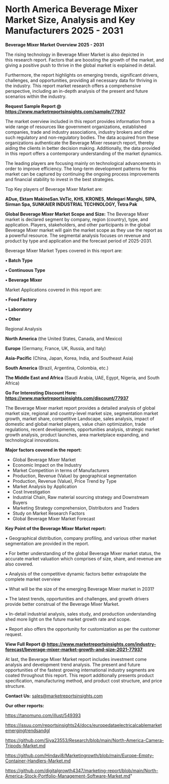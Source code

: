 # North America Beverage Mixer Market Size, Analysis and Key Manufacturers 2025 - 2031

<Strong> Beverage Mixer Market Overview 2025 - 2031</strong>

The rising technology in Beverage Mixer Market is also depicted in this research report. Factors that are boosting the growth of the market, and giving a positive push to thrive in the global market is explained in detail.

Furthermore, the report highlights on emerging trends, significant drivers, challenges, and opportunities, providing all necessary data for thriving in the industry. This report market research offers a comprehensive perspective, including an in-depth analysis of the present and future scenarios within the industry.

<strong>Request Sample Report @ <a href=https://www.marketreportsinsights.com/sample/77937>https://www.marketreportsinsights.com/sample/77937</a></strong>

The market overview included in this report provides information from a wide range of resources like government organizations, established companies, trade and industry associations, industry brokers and other such regulatory and non-regulatory bodies. The data acquired from these organizations authenticate the Beverage Mixer research report, thereby aiding the clients in better decision making. Additionally, the data provided in this report offers a contemporary understanding of the market dynamics.

The leading players are focusing mainly on technological advancements in order to improve efficiency. The long-term development patterns for this market can be captured by continuing the ongoing process improvements and financial stability to invest in the best strategies.

Top Key players of Beverage Mixer Market are:

<strong>ADue, Ektam MakineSan.VeTic, KHS, KRONES, Melegari Manghi, SIPA, Sirman Spa, SUNKAIER INDUSTRIAL TECHNOLOGY, Tetra Pak</strong>

<strong><b>Global Beverage Mixer Market Scope and Size:</b></strong>
The Beverage Mixer market is declared segment by company, region (country), type, and application. Players, stakeholders, and other participants in the global Beverage Mixer market will gain the market scope as they use the report as a powerful resource. The segmental analysis focuses on revenue and product by type and application and the forecast period of 2025-2031.

Beverage Mixer Market Types covered in this report are:

<strong>• Batch Type

• Continuous Type

• Beverage Mixer</strong>

Market Applications covered in this report are:

<strong>• Food Factory

• Laboratory

• Other</strong> 

Regional Analysis

<strong>North America</strong> (the United States, Canada, and Mexico)

<strong>Europe</strong> (Germany, France, UK, Russia, and Italy)

<strong>Asia-Pacific</strong> (China, Japan, Korea, India, and Southeast Asia)

<strong>South America</strong> (Brazil, Argentina, Colombia, etc.)

<strong>The Middle East and Africa</strong> (Saudi Arabia, UAE, Egypt, Nigeria, and South Africa)

<strong>Go For Interesting Discount Here: <a href=https://www.marketreportsinsights.com/discount/77937>https://www.marketreportsinsights.com/discount/77937</a></strong>

The Beverage Mixer market report provides a detailed analysis of global market size, regional and country-level market size, segmentation market growth, market share, competitive Landscape, sales analysis, impact of domestic and global market players, value chain optimization, trade regulations, recent developments, opportunities analysis, strategic market growth analysis, product launches, area marketplace expanding, and technological innovations.

<strong><b>Major factors covered in the report:</b></strong>
<ul>
  <li>Global Beverage Mixer Market </li>
  <li>Economic Impact on the Industry</li>
  <li>Market Competition in terms of Manufacturers</li>
  <li>Production, Revenue (Value) by geographical segmentation</li>
  <li>Production, Revenue (Value), Price Trend by Type</li>
  <li>Market Analysis by Application</li>
  <li>Cost Investigation</li>
  <li>Industrial Chain, Raw material sourcing strategy and Downstream Buyers</li>
  <li>Marketing Strategy comprehension, Distributors and Traders</li>
  <li>Study on Market Research Factors</li>
  <li>Global Beverage Mixer Market Forecast</li>
</ul>

<strong><b>Key Point of the Beverage Mixer Market report:</b></strong>

• Geographical distribution, company profiling, and various other market segmentation are provided in the report.

• For better understanding of the global Beverage Mixer market status, the accurate market valuation which comprises of size, share, and revenue are also covered.

• Analysis of the competitive dynamic factors better extrapolate the complete market overview

• What will be the size of the emerging Beverage Mixer market in 2031?

• The latest trends, opportunities and challenges, and growth drivers provide better construal of the Beverage Mixer Market.

• In-detail industrial analysis, sales study, and production understanding shed more light on the future market growth rate and scope.

• Report also offers the opportunity for customization as per the customer request.

<strong><b>View Full Report @ <a href=https://www.marketreportsinsights.com/industry-forecast/beverage-mixer-market-growth-and-size-2021-77937>https://www.marketreportsinsights.com/industry-forecast/beverage-mixer-market-growth-and-size-2021-77937</a></b></strong>


At last, the Beverage Mixer Market report includes investment come analysis and development trend analysis. The present and future opportunities of the fastest growing international industry segments are coated throughout this report. This report additionally presents product specification, manufacturing method, and product cost structure, and price structure.

<strong>Contact Us:</strong>
sales@marketreportsinsights.com

<strong>Our other reports:</strong>

<a href=https://tanomuno.com/illust/549393>https://tanomuno.com/illust/549393</a>

<a href=https://issuu.com/reportsinsights24/docs/europedataelectricalcablemarketemergingtrendsandgl>https://issuu.com/reportsinsights24/docs/europedataelectricalcablemarketemergingtrendsandgl</a>

<a href=https://github.com/Siya23553/Research/blob/main/North-America-Camera-Tripods-Market.md>https://github.com/Siya23553/Research/blob/main/North-America-Camera-Tripods-Market.md</a>

<a href=https://github.com/Hindavi8/Marketingrowth/blob/main/Europe-Empty-Container-Handlers-Market.md>https://github.com/Hindavi8/Marketingrowth/blob/main/Europe-Empty-Container-Handlers-Market.md</a>

<a href=https://github.com/digitalgrowth4347/marketing-report/blob/main/North-America-Stock-Portfolio-Management-Software-Market.md>https://github.com/digitalgrowth4347/marketing-report/blob/main/North-America-Stock-Portfolio-Management-Software-Market.md</a>"
